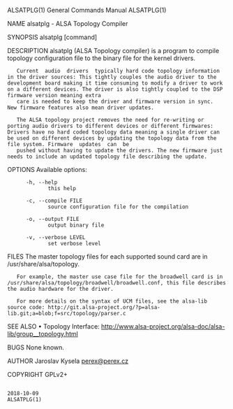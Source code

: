 ALSATPLG(1)                                                                                                                                     General Commands Manual                                                                                                                                     ALSATPLG(1)

NAME
       alsatplg - ALSA Topology Compiler

SYNOPSIS
       alsatplg <options> [command]

DESCRIPTION
       alsatplg (ALSA Topology compiler) is a program to compile topology configuration file to the binary file for the kernel drivers.

       Current  audio  drivers  typically hard code topology information in the driver sources: This tightly couples the audio driver to the development board making it time consuming to modify a driver to work on a different devices. The driver is also tightly coupled to the DSP firmware version meaning extra
       care is needed to keep the driver and firmware version in sync.  New firmware features also mean driver updates.

       The ALSA topology project removes the need for re-writing or porting audio drivers to different devices or different firmwares: Drivers have no hard coded topology data meaning a single driver can be used on different devices by updating the topology data from the file system. Firmware  updates  can  be
       pushed without having to update the drivers. The new firmware just needs to include an updated topology file describing the update.

OPTIONS
       Available options:

          -h, --help
                 this help

          -c, --compile FILE
                 source configuration file for the compilation

          -o, --output FILE
                 output binary file

          -v, --verbose LEVEL
                 set verbose level

FILES
       The master topology files for each supported sound card are in /usr/share/alsa/topology.

       For example, the master use case file for the broadwell card is in /usr/share/alsa/topology/broadwell/broadwell.conf, this file describes the audio hardware for the driver.

       For more details on the syntax of UCM files, see the alsa-lib source code: http://git.alsa-project.org/?p=alsa-lib.git;a=blob;f=src/topology/parser.c

SEE ALSO
       • Topology Interface: http://www.alsa-project.org/alsa-doc/alsa-lib/group__topology.html

BUGS
       None known.

AUTHOR
       Jaroslav Kysela <perex@perex.cz>

COPYRIGHT
       GPLv2+

                                                                                                                                                       2018-10-09                                                                                                                                           ALSATPLG(1)
